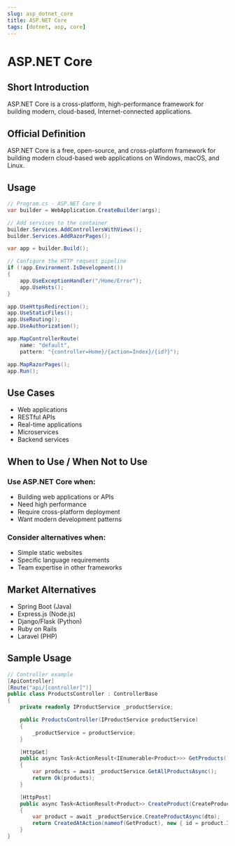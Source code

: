```yaml
---
slug: asp_dotnet_core
title: ASP.NET Core
tags: [dotnet, asp, core]
---
```


# ASP.NET Core

## Short Introduction

ASP.NET Core is a cross-platform, high-performance framework for building modern, cloud-based, Internet-connected applications.

## Official Definition

ASP.NET Core is a free, open-source, and cross-platform framework for building modern cloud-based web applications on Windows, macOS, and Linux.

## Usage

```csharp
// Program.cs - ASP.NET Core 8
var builder = WebApplication.CreateBuilder(args);

// Add services to the container
builder.Services.AddControllersWithViews();
builder.Services.AddRazorPages();

var app = builder.Build();

// Configure the HTTP request pipeline
if (!app.Environment.IsDevelopment())
{
    app.UseExceptionHandler("/Home/Error");
    app.UseHsts();
}

app.UseHttpsRedirection();
app.UseStaticFiles();
app.UseRouting();
app.UseAuthorization();

app.MapControllerRoute(
    name: "default",
    pattern: "{controller=Home}/{action=Index}/{id?}");

app.MapRazorPages();
app.Run();
```

## Use Cases

- Web applications
- RESTful APIs
- Real-time applications
- Microservices
- Backend services

## When to Use / When Not to Use

### Use ASP.NET Core when:

- Building web applications or APIs
- Need high performance
- Require cross-platform deployment
- Want modern development patterns

### Consider alternatives when:

- Simple static websites
- Specific language requirements
- Team expertise in other frameworks

## Market Alternatives

- Spring Boot (Java)
- Express.js (Node.js)
- Django/Flask (Python)
- Ruby on Rails
- Laravel (PHP)

## Sample Usage

```csharp
// Controller example
[ApiController]
[Route("api/[controller]")]
public class ProductsController : ControllerBase
{
    private readonly IProductService _productService;

    public ProductsController(IProductService productService)
    {
        _productService = productService;
    }

    [HttpGet]
    public async Task<ActionResult<IEnumerable<Product>>> GetProducts()
    {
        var products = await _productService.GetAllProductsAsync();
        return Ok(products);
    }

    [HttpPost]
    public async Task<ActionResult<Product>> CreateProduct(CreateProductDto dto)
    {
        var product = await _productService.CreateProductAsync(dto);
        return CreatedAtAction(nameof(GetProduct), new { id = product.Id }, product);
    }
}
```
